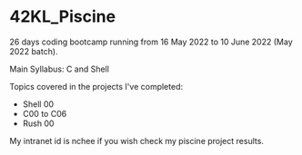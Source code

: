﻿# 42KL_Piscine

26 days coding bootcamp running from 16 May 2022 to 10 June 2022 (May 2022 batch).

Main Syllabus: C and Shell

Topics covered in the projects I've completed:
- Shell 00 
- C00 to C06
- Rush 00

My intranet id is nchee if you wish check my piscine project results.

